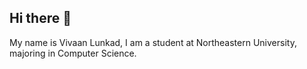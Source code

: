 ## Hi there 👋

My name is Vivaan Lunkad, I am a student at Northeastern University, majoring in Computer Science. 


